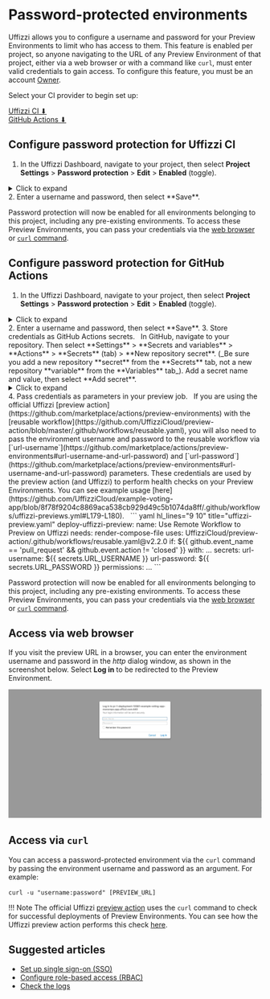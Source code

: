 # Password-protected environments

Uffizzi allows you to configure a username and password for your Preview Environments to limit who has access to them. This feature is enabled per project, so anyone navigating to the URL of any Preview Environment of that project, either via a web browser or with a command like `curl`, must enter valid credentials to gain access. To configure this feature, you must be an account [Owner](../guides/rbac.md#owner).

Select your CI provider to begin set up:    

[Uffizzi CI ⬇](#configure-password-protection-for-uffizzi-ci)    
[GitHub Actions ⬇](#configure-password-protection-for-github-actions)  

## Configure password protection for Uffizzi CI  
1. In the Uffizzi Dashboard, navigate to your project, then select **Project Settings** > **Password protection** > **Edit** > **Enabled** (toggle).
  <details><summary>Click to expand</summary>
  <img src="../../assets/images/password-protection.webp">
  </details>
2. Enter a username and password, then select **Save**.  

Password protection will now be enabled for all environments belonging to this project, including any pre-existing environments. To access these Preview Environments, you can pass your credentials via the [web browser](#access-via-web-browser) or [`curl` command](#access-via-curl).  

## Configure password protection for GitHub Actions
1. In the Uffizzi Dashboard, navigate to your project, then select **Project Settings** > **Password protection** > **Edit** > **Enabled** (toggle).
  <details><summary>Click to expand</summary>
  <img src="../../assets/images/password-protection.webp">
  </details>
2. Enter a username and password, then select **Save**.
3. Store credentials as GitHub Actions secrets.  
  &nbsp;  
  In GitHub, navigate to your repository. Then select **Settings** > **Secrets and variables** > **Actions** >  **Secrets** (tab) > **New repository secret**. (_Be sure you add a new repository **secret** from the **Secrets** tab, not a new repository **variable** from the **Variables** tab_). Add a secret name and value, then select **Add secret**.
  <details><summary>Click to expand</summary>
  <img src="../../assets/images/github-actions-secrets.webp">
  <img src="../../assets/images/add-secret.webp">
  </details>
4. Pass credentials as parameters in your preview job.  
  &nbsp;  
  If you are using the official Uffizzi [preview action](https://github.com/marketplace/actions/preview-environments) with the [reusable workflow](https://github.com/UffizziCloud/preview-action/blob/master/.github/workflows/reusable.yaml), you will also need to pass the environment username and password to the reusable workflow via [`url-username`](https://github.com/marketplace/actions/preview-environments#url-username-and-url-password) and [`url-password`](https://github.com/marketplace/actions/preview-environments#url-username-and-url-password) parameters. These credentials are used by the preview action (and Uffizzi) to perform health checks on your Preview Environments. You can see example usage [here](https://github.com/UffizziCloud/example-voting-app/blob/8f78f9204c8869aca538cb929d49c5b1074da8ff/.github/workflows/uffizzi-previews.yml#L179-L180).
  &nbsp;  
  ``` yaml hl_lines="9 10" title="uffizzi-preview.yaml"
  deploy-uffizzi-preview:
    name: Use Remote Workflow to Preview on Uffizzi
    needs: render-compose-file
    uses: UffizziCloud/preview-action/.github/workflows/reusable.yaml@v2.2.0
    if: ${{ github.event_name == 'pull_request' && github.event.action != 'closed' }}
    with:
      ...
    secrets:
      url-username: ${{ secrets.URL_USERNAME }}
      url-password: ${{ secrets.URL_PASSWORD }}
    permissions:
      ...
  ```

Password protection will now be enabled for all environments belonging to this project, including any pre-existing environments. To access these Preview Environments, you can pass your credentials via the [web browser](#access-via-web-browser) or [`curl` command](#access-via-curl).  

## Access via web browser
If you visit the preview URL in a browser, you can enter the environment username and password in the _http_ dialog window, as shown in the screenshot below. Select **Log in** to be redirected to the Preview Environment.  

![HTTP dialog window](../assets/images/http-dialog.webp)
## Access via `curl`
You can access a password-protected environment via the `curl` command by passing the environment username and password as an argument. For example:    

```
curl -u "username:password" [PREVIEW_URL]
```

!!! Note
    The official Uffizzi [preview action](https://github.com/marketplace/actions/preview-environments) uses the `curl` command to check for successful deployments of Preview Environments. You can see how the Uffizzi preview action performs this check [here](https://github.com/UffizziCloud/preview-action/blob/599ea1a94a5ee8bca85843f9ec40524778e14cfc/.github/workflows/reusable.yaml#L284-L287).

## Suggested articles
* [Set up single sign-on (SSO)](single-sign-on.md)
* [Configure role-based access (RBAC)](rbac.md)
* [Check the logs](logs.md)
